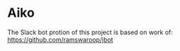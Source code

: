# Aiko

The Slack bot protion of this project is based on work of: https://github.com/ramswaroop/jbot


